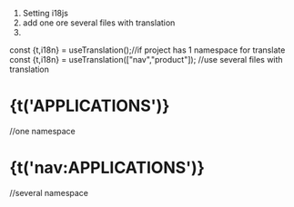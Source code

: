 1) Setting i18js
2) add one ore several files with translation
3) 
const {t,i18n} = useTranslation();//if project has 1 namespace for translate
const {t,i18n} = useTranslation(["nav","product"]); //use several files with translation


<h1>{t('APPLICATIONS')}</h1> //one namespace
<h1>{t('nav:APPLICATIONS')}</h1>//several namespace